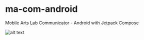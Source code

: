 # ma-com-android
Mobile Arts Lab Communicator - Android with Jetpack Compose

![alt text](http://g.recordit.co/hVxAOLRyLg.gif "Application in action - Android")




